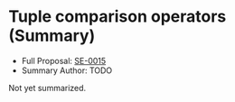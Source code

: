 # Tuple comparison operators (Summary)

* Full Proposal: [SE-0015](https://github.com/apple/swift-evolution/blob/main/proposals/0015-tuple-comparison-operators.md)
* Summary Author: TODO

Not yet summarized.
